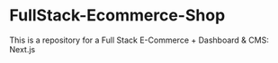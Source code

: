 # FullStack-Ecommerce-Shop
This is a repository for a Full Stack E-Commerce + Dashboard &amp; CMS: Next.js
